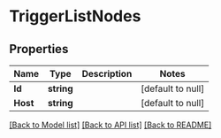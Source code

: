 # TriggerListNodes

## Properties
Name | Type | Description | Notes
------------ | ------------- | ------------- | -------------
**Id** | **string** |  | [default to null]
**Host** | **string** |  | [default to null]

[[Back to Model list]](../README.md#documentation-for-models) [[Back to API list]](../README.md#documentation-for-api-endpoints) [[Back to README]](../README.md)


